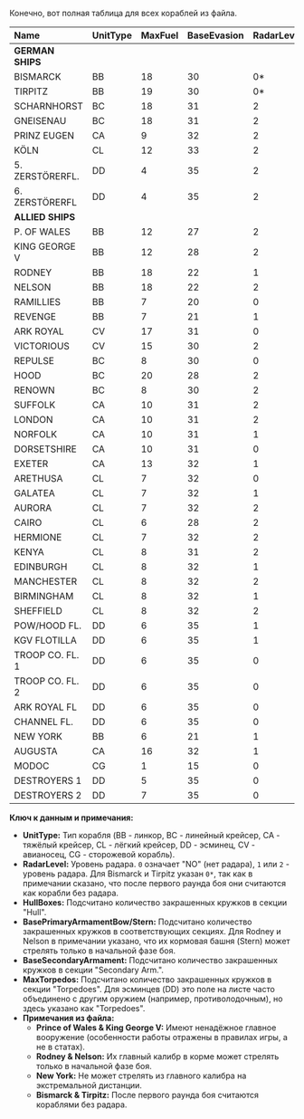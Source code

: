 Конечно, вот полная таблица для всех кораблей из файла.

| Name | UnitType | MaxFuel | BaseEvasion | RadarLevel | HullBoxes | BasePrimaryArmamentBow | BasePrimaryArmamentStern | BaseSecondaryArmament | MaxTorpedos |
| :--- | :--- | :--- | :--- | :--- | :--- | :--- | :--- | :--- | :--- |
| **GERMAN SHIPS** | | | | | | | | | |
| BISMARCK | BB | 18 | 30 | 0* | 12 | 8 | 2 | 8 | 0 |
| TIRPITZ | BB | 19 | 30 | 0* | 12 | 8 | 2 | 8 | 4 |
| SCHARNHORST | BC | 18 | 31 | 2 | 9 | 6 | 3 | 2 | 0 |
| GNEISENAU | BC | 18 | 31 | 2 | 9 | 6 | 3 | 2 | 0 |
| PRINZ EUGEN | CA | 9 | 32 | 2 | 5 | 3 | 3 | 5 | 0 |
| KÖLN | CL | 12 | 33 | 2 | 12 | 2 | 3 | 0 | 0 |
| 5. ZERSTÖRERFL. | DD | 4 | 35 | 2 | 8 | 3 | 3 | 0 | 0 |
| 6. ZERSTÖRERFL | DD | 4 | 35 | 2 | 8 | 3 | 3 | 0 | 0 |
| **ALLIED SHIPS** | | | | | | | | | |
| P. OF WALES | BB | 12 | 27 | 2 | 9 | 9 | 5 | 3 | 0 |
| KING GEORGE V | BB | 12 | 28 | 2 | 9 | 9 | 5 | 3 | 0 |
| RODNEY | BB | 18 | 22 | 1 | 9 | 9 | 5 | 3 | 9 |
| NELSON | BB | 18 | 22 | 2 | 9 | 9 | 5 | 3 | 9 |
| RAMILLIES | BB | 7 | 20 | 0 | 7 | 7 | 7 | 2 | 0 |
| REVENGE | BB | 7 | 21 | 1 | 7 | 7 | 7 | 2 | 0 |
| ARK ROYAL | CV | 17 | 31 | 0 | 5 | 1 | 0 | 5 | 0 |
| VICTORIOUS | CV | 15 | 30 | 2 | 6 | 2 | 0 | 6 | 0 |
| REPULSE | BC | 8 | 30 | 0 | 6 | 7 | 3 | 1 | 4 |
| HOOD | BC | 20 | 28 | 2 | 8 | 7 | 7 | 1 | 0 |
| RENOWN | BC | 8 | 30 | 2 | 6 | 7 | 3 | 2 | 4 |
| SUFFOLK | CA | 10 | 31 | 2 | 4 | 2 | 2 | 4 | 0 |
| LONDON | CA | 10 | 31 | 2 | 4 | 2 | 2 | 4 | 0 |
| NORFOLK | CA | 10 | 31 | 1 | 4 | 2 | 2 | 4 | 0 |
| DORSETSHIRE | CA | 10 | 31 | 0 | 4 | 2 | 2 | 4 | 0 |
| EXETER | CA | 13 | 32 | 1 | 3 | 2 | 1 | 3 | 0 |
| ARETHUSA | CL | 7 | 32 | 0 | 3 | 1 | 1 | 3 | 0 |
| GALATEA | CL | 7 | 32 | 1 | 3 | 1 | 1 | 3 | 0 |
| AURORA | CL | 7 | 32 | 2 | 3 | 1 | 1 | 3 | 0 |
| CAIRO | CL | 6 | 28 | 2 | 0 | 2 | 2 | 0 | 0 |
| HERMIONE | CL | 7 | 32 | 2 | 3 | 2 | 1 | 3 | 0 |
| KENYA | CL | 8 | 31 | 2 | 4 | 2 | 2 | 4 | 0 |
| EDINBURGH | CL | 8 | 32 | 1 | 4 | 2 | 2 | 4 | 0 |
| MANCHESTER | CL | 8 | 32 | 2 | 4 | 2 | 2 | 4 | 0 |
| BIRMINGHAM | CL | 8 | 32 | 1 | 4 | 2 | 2 | 4 | 0 |
| SHEFFIELD | CL | 8 | 32 | 2 | 4 | 2 | 2 | 4 | 0 |
| POW/HOOD FL. | DD | 6 | 35 | 1 | 8 | 6 | 6 | 0 | 0 |
| KGV FLOTILLA | DD | 6 | 35 | 1 | 8 | 5 | 5 | 0 | 0 |
| TROOP CO. FL. 1 | DD | 6 | 35 | 0 | 8 | 3 | 3 | 0 | 0 |
| TROOP CO. FL. 2 | DD | 6 | 35 | 0 | 8 | 6 | 6 | 0 | 0 |
| ARK ROYAL FL | DD | 6 | 35 | 0 | 8 | 5 | 5 | 0 | 0 |
| CHANNEL FL. | DD | 6 | 35 | 0 | 4 | 4 | 1 | 0 | 0 |
| NEW YORK | BB | 6 | 21 | 1 | 7 | 6 | 6 | 2 | 0 |
| AUGUSTA | CA | 16 | 32 | 1 | 4 | 2 | 2 | 1 | 0 |
| MODOC | CG | 1 | 15 | 0 | 0 | 1 | 0 | 0 | 0 |
| DESTROYERS 1 | DD | 5 | 35 | 0 | 8 | 2 | 4 | 0 | 0 |
| DESTROYERS 2 | DD | 7 | 35 | 0 | 8 | 4 | 4 | 0 | 0 |

**Ключ к данным и примечания:**

*   **UnitType:** Тип корабля (BB - линкор, BC - линейный крейсер, CA - тяжёлый крейсер, CL - лёгкий крейсер, DD - эсминец, CV - авианосец, CG - сторожевой корабль).
*   **RadarLevel:** Уровень радара. `0` означает "NO" (нет радара), `1` или `2` - уровень радара. Для Bismarck и Tirpitz указан `0*`, так как в примечании сказано, что после первого раунда боя они считаются как корабли без радара.
*   **HullBoxes:** Подсчитано количество закрашенных кружков в секции "Hull".
*   **BasePrimaryArmamentBow/Stern:** Подсчитано количество закрашенных кружков в соответствующих секциях. Для Rodney и Nelson в примечании указано, что их кормовая башня (Stern) может стрелять только в начальной фазе боя.
*   **BaseSecondaryArmament:** Подсчитано количество закрашенных кружков в секции "Secondary Arm.".
*   **MaxTorpedos:** Подсчитано количество закрашенных кружков в секции "Torpedoes". Для эсминцев (DD) это поле на листе часто объединено с другим оружием (например, противолодочным), но здесь указано как "Torpedoes".
*   **Примечания из файла:**
    *   **Prince of Wales & King George V:** Имеют ненадёжное главное вооружение (особенности работы отражены в правилах игры, а не в статах).
    *   **Rodney & Nelson:** Их главный калибр в корме может стрелять только в начальной фазе боя.
    *   **New York:** Не может стрелять из главного калибра на экстремальной дистанции.
    *   **Bismarck & Tirpitz:** После первого раунда боя считаются кораблями без радара.